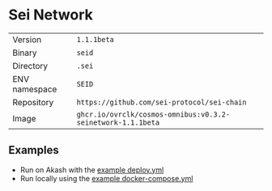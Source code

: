 # Sei Network

| | |
|---|---|
|Version|`1.1.1beta`|
|Binary|`seid`|
|Directory|`.sei`|
|ENV namespace|`SEID`|
|Repository|`https://github.com/sei-protocol/sei-chain`|
|Image|`ghcr.io/ovrclk/cosmos-omnibus:v0.3.2-seinetwork-1.1.1beta`|

## Examples

- Run on Akash with the [example deploy.yml](./deploy.yml)
- Run locally using the [example docker-compose.yml](./docker-compose.yml)